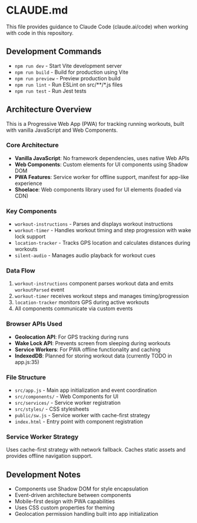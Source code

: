 # CLAUDE.md

This file provides guidance to Claude Code (claude.ai/code) when working with code in this repository.

## Development Commands

- `npm run dev` - Start Vite development server
- `npm run build` - Build for production using Vite
- `npm run preview` - Preview production build
- `npm run lint` - Run ESLint on src/**/*.js files
- `npm run test` - Run Jest tests

## Architecture Overview

This is a Progressive Web App (PWA) for tracking running workouts, built with vanilla JavaScript and Web Components.

### Core Architecture
- **Vanilla JavaScript**: No framework dependencies, uses native Web APIs
- **Web Components**: Custom elements for UI components using Shadow DOM
- **PWA Features**: Service worker for offline support, manifest for app-like experience
- **Shoelace**: Web components library used for UI elements (loaded via CDN)

### Key Components
- `workout-instructions` - Parses and displays workout instructions
- `workout-timer` - Handles workout timing and step progression with wake lock support
- `location-tracker` - Tracks GPS location and calculates distances during workouts
- `silent-audio` - Manages audio playback for workout cues

### Data Flow
1. `workout-instructions` component parses workout data and emits `workoutParsed` event
2. `workout-timer` receives workout steps and manages timing/progression
3. `location-tracker` monitors GPS during active workouts
4. All components communicate via custom events

### Browser APIs Used
- **Geolocation API**: For GPS tracking during runs
- **Wake Lock API**: Prevents screen from sleeping during workouts
- **Service Workers**: For PWA offline functionality and caching
- **IndexedDB**: Planned for storing workout data (currently TODO in app.js:35)

### File Structure
- `src/app.js` - Main app initialization and event coordination
- `src/components/` - Web Components for UI
- `src/services/` - Service worker registration
- `src/styles/` - CSS stylesheets
- `public/sw.js` - Service worker with cache-first strategy
- `index.html` - Entry point with component registration

### Service Worker Strategy
Uses cache-first strategy with network fallback. Caches static assets and provides offline navigation support.

## Development Notes

- Components use Shadow DOM for style encapsulation
- Event-driven architecture between components
- Mobile-first design with PWA capabilities
- Uses CSS custom properties for theming
- Geolocation permission handling built into app initialization